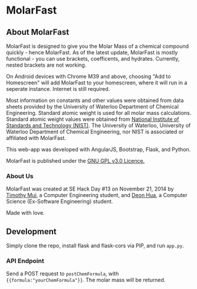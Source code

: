 MolarFast
=========
## About MolarFast
<p>
MolarFast is designed to give you the Molar Mass of a chemical compound quickly - hence MolarFast.
As of the latest update, MolarFast is mostly functional - you can use brackets, coefficents, and hydrates.
Currently, nested brackets are not working.
</p>

On Android devices with Chrome M39 and above, choosing "Add to Homescreen" will add MolarFast to your homescreen, where it will run in a seperate instance. 
Internet is still required.

<p>Most information on constants and other values were obtained from data sheets provided by the
University of Waterloo Department of Chemical Engineering. Standard atomic weight is used for all molar mass calculations. Standard atomic weight values
were obtained from <a href="http://physics.nist.gov/cgi-bin/Compositions/stand_alone.pl">National Institute of Standards and Technology (NIST)</a>.
The University of Waterloo, University of Waterloo Department of Chemical Engineering, nor NIST is associated or affiliated with MolarFast.</p>

<p>This web-app was developed with AngularJS, Bootstrap, Flask, and Python.</p>

<p>MolarFast is published under the <a href = "http://www.gnu.org/copyleft/gpl.html">GNU GPL v3.0 Licence.</a></p>



### About Us

MolarFast was created at SE Hack Day #13 on November 21, 2014 by
<a href = "http://github.com/timmui">Timothy Mui</a>, a Computer Engineering student,
and <a href = "http://github.com/DeonHua">Deon Hua</a>, a Computer Science (Ex-Software Engineering) student.

Made with love.

## Development
Simply clone the repo, install flask and flask-cors via PIP, and run `app.py`. 

### API Endpoint
Send a POST request to `postChemFormula`, with `{{formula:"yourChemFormula"}}`. The molar mass will be returned.
